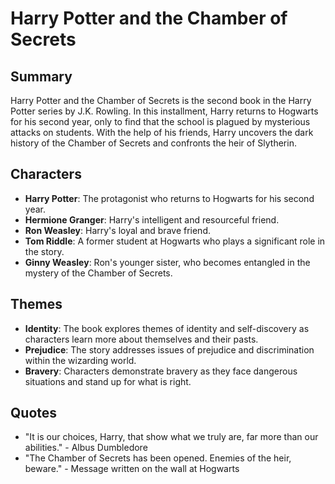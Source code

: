 
# Harry Potter and the Chamber of Secrets

## Summary
Harry Potter and the Chamber of Secrets is the second book in the Harry Potter series by J.K. Rowling. In this installment, Harry returns to Hogwarts for his second year, only to find that the school is plagued by mysterious attacks on students. With the help of his friends, Harry uncovers the dark history of the Chamber of Secrets and confronts the heir of Slytherin.

## Characters
- **Harry Potter**: The protagonist who returns to Hogwarts for his second year.
- **Hermione Granger**: Harry's intelligent and resourceful friend.
- **Ron Weasley**: Harry's loyal and brave friend.
- **Tom Riddle**: A former student at Hogwarts who plays a significant role in the story.
- **Ginny Weasley**: Ron's younger sister, who becomes entangled in the mystery of the Chamber of Secrets.

## Themes
- **Identity**: The book explores themes of identity and self-discovery as characters learn more about themselves and their pasts.
- **Prejudice**: The story addresses issues of prejudice and discrimination within the wizarding world.
- **Bravery**: Characters demonstrate bravery as they face dangerous situations and stand up for what is right.

## Quotes
- "It is our choices, Harry, that show what we truly are, far more than our abilities." - Albus Dumbledore
- "The Chamber of Secrets has been opened. Enemies of the heir, beware." - Message written on the wall at Hogwarts
